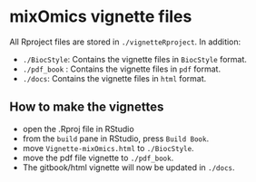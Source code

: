 # mixOmics vignette files

All Rproject files are stored in `./vignetteRproject`. In addition:

   * `./BiocStyle`:  Contains the vignette files in `BiocStyle` format.
   * `./pdf_book` :  Contains the vignette files in `pdf`          format.
   * `./docs`:       Contains the vignette files in `html`         format.

## How to make the vignettes

   * open the .Rproj file in RStudio
   * from the `build` pane in RStudio, press `Build Book`.
   * move `Vignette-mixOmics.html` to `./BiocStyle`.
   * move the pdf file vignette to `./pdf_book`.
   * The gitbook/html vignette will now be updated in `./docs`.

